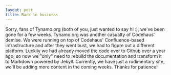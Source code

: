 ```yaml
---
layout: post
title: Back in business
---
```


Sorry, fans of Tynamo.org (both of you, just wanted to say hi :), we've been gone for a few weeks. Tynamo.org was another casualty of Codehaus' demise. We were running on top of Codehaus' Confluence-based infrastructure and after they went bust, we had to figure out a different platform. Luckily we had already moved the code over to Github over a year ago, so now we "only" need to rebuild the documentation and transform it to Markdown powered by Jekyll. Currently, we have just a rudimentary site, we'll be adding more content in the coming weeks. Thanks for patience!